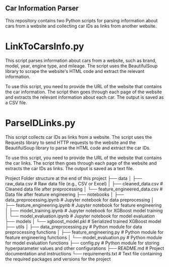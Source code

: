 ## Car Information Parser
This repository contains two Python scripts for parsing information about cars from a website and collecting car IDs as links from another website.




# LinkToCarsInfo.py
This script parses information about cars from a website, such as brand, model, year, engine type, and mileage. The script uses the BeautifulSoup library to scrape the website's HTML code and extract the relevant information.

To use this script, you need to provide the URL of the website that contains the car information. The script then goes through each page of the website and extracts the relevant information about each car. The output is saved as a CSV file.

# ParseIDLinks.py
This script collects car IDs as links from a website. The script uses the Requests library to send HTTP requests to the website and the BeautifulSoup library to parse the HTML code and extract the car IDs.

To use this script, you need to provide the URL of the website that contains the car links. The script then goes through each page of the website and extracts the car IDs as links. The output is saved as a text file.

Project Folder structure at the end of this project
├── data
│   ├── raw_data.csv        # Raw data file (e.g., CSV or Excel)
│   ├── cleaned_data.csv    # Cleaned data file after preprocessing
│   └── feature_engineered_data.csv    # Data file after feature engineering
├── notebooks
│   ├── data_preprocessing.ipynb    # Jupyter notebook for data preprocessing
│   ├── feature_engineering.ipynb    # Jupyter notebook for feature engineering
│   ├── model_training.ipynb         # Jupyter notebook for XGBoost model training
│   └── model_evaluation.ipynb       # Jupyter notebook for model evaluation
├── models
│   └── xgboost_model.pkl    # Serialized trained XGBoost model
├── utils
│   ├── data_preprocessing.py    # Python module for data preprocessing functions
│   ├── feature_engineering.py    # Python module for feature engineering functions
│   └── model_evaluation.py       # Python module for model evaluation functions
├── config.py        # Python module for storing hyperparameter values and other configurations
├── README.md        # Project documentation and instructions
└── requirements.txt # Text file containing the required packages and versions for the project
